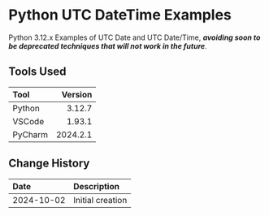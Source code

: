 # Python UTC DateTime Examples 
Python 3.12.x Examples of UTC Date and UTC Date/Time,
**_avoiding soon to be deprecated techniques that will not work in the future_**.

## Tools Used

| Tool      |  Version |
|:----------|---------:|
| Python    |   3.12.7 |
| VSCode    |   1.93.1 |
| PyCharm   | 2024.2.1 |

## Change History

| Date       | Description                                                                        |
|:-----------|:-----------------------------------------------------------------------------------|
| 2024-10-02 | Initial creation                                                                   |